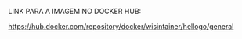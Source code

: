 LINK PARA A IMAGEM NO DOCKER HUB:

https://hub.docker.com/repository/docker/wisintainer/hellogo/general

